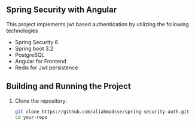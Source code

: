 ## Spring Security with Angular

This project implements jwt based authentication by utilizing the following technologies

- Spring Security 6
- Spring boot 3.2
- PostgreSQL
- Angular for Frontend
- Redis for Jwt persistence



## Building and Running the Project

1. Clone the repository:

    ```bash
    git clone https://github.com/aliahmadcse/spring-security-auth.git
    cd your-repo
    ```